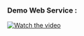 ### Demo Web Service :

[![Watch the video](https://i.imgur.com/vKb2F1B.png)](https://youtu.be/mIVF0vjwpYI)
